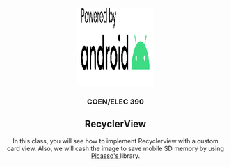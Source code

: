 <p align="center">
  <a href="https://github.com/M12Shehab/Tutorial-05-COEN-390">
    <img src="powered-by-android.svg" alt="Logo" width="180" height="180">
  </a>

<h3 align="center">COEN/ELEC 390</h3>
<h2 align="center">RecyclerView</h2>
  <p align="center">
   In this class, you will see how to implement Recyclerview with a custom card view. 
    Also, we will cash the image to save mobile SD memory by using 
<a href="https://square.github.io/picasso/" target="_blank"> Picasso's </a> library.
  </p>
</p>

